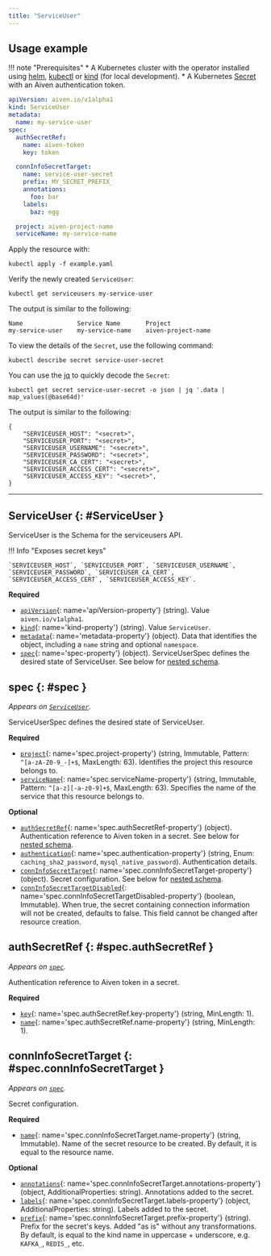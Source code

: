 ```yaml
---
title: "ServiceUser"
---
```


## Usage example

!!! note "Prerequisites"
	* A Kubernetes cluster with the operator installed using [helm](../installation/helm.md), [kubectl](../installation/kubectl.md) or [kind](../contributing/developer-guide.md) (for local development).
	* A Kubernetes [Secret](../authentication.md) with an Aiven authentication token.

```yaml linenums="1"
apiVersion: aiven.io/v1alpha1
kind: ServiceUser
metadata:
  name: my-service-user
spec:
  authSecretRef:
    name: aiven-token
    key: token

  connInfoSecretTarget:
    name: service-user-secret
    prefix: MY_SECRET_PREFIX_
    annotations:
      foo: bar
    labels:
      baz: egg

  project: aiven-project-name
  serviceName: my-service-name
```

Apply the resource with:

```shell
kubectl apply -f example.yaml
```

Verify the newly created `ServiceUser`:

```shell
kubectl get serviceusers my-service-user
```

The output is similar to the following:
```shell
Name               Service Name       Project               
my-service-user    my-service-name    aiven-project-name    
```

To view the details of the `Secret`, use the following command:
```shell
kubectl describe secret service-user-secret
```

You can use the [jq](https://github.com/jqlang/jq) to quickly decode the `Secret`:

```shell
kubectl get secret service-user-secret -o json | jq '.data | map_values(@base64d)'
```

The output is similar to the following:

```{ .json .no-copy }
{
	"SERVICEUSER_HOST": "<secret>",
	"SERVICEUSER_PORT": "<secret>",
	"SERVICEUSER_USERNAME": "<secret>",
	"SERVICEUSER_PASSWORD": "<secret>",
	"SERVICEUSER_CA_CERT": "<secret>",
	"SERVICEUSER_ACCESS_CERT": "<secret>",
	"SERVICEUSER_ACCESS_KEY": "<secret>",
}
```

---

## ServiceUser {: #ServiceUser }

ServiceUser is the Schema for the serviceusers API.

!!! Info "Exposes secret keys"

    `SERVICEUSER_HOST`, `SERVICEUSER_PORT`, `SERVICEUSER_USERNAME`, `SERVICEUSER_PASSWORD`, `SERVICEUSER_CA_CERT`, `SERVICEUSER_ACCESS_CERT`, `SERVICEUSER_ACCESS_KEY`.

**Required**

- [`apiVersion`](#apiVersion-property){: name='apiVersion-property'} (string). Value `aiven.io/v1alpha1`.
- [`kind`](#kind-property){: name='kind-property'} (string). Value `ServiceUser`.
- [`metadata`](#metadata-property){: name='metadata-property'} (object). Data that identifies the object, including a `name` string and optional `namespace`.
- [`spec`](#spec-property){: name='spec-property'} (object). ServiceUserSpec defines the desired state of ServiceUser. See below for [nested schema](#spec).

## spec {: #spec }

_Appears on [`ServiceUser`](#ServiceUser)._

ServiceUserSpec defines the desired state of ServiceUser.

**Required**

- [`project`](#spec.project-property){: name='spec.project-property'} (string, Immutable, Pattern: `^[a-zA-Z0-9_-]+$`, MaxLength: 63). Identifies the project this resource belongs to.
- [`serviceName`](#spec.serviceName-property){: name='spec.serviceName-property'} (string, Immutable, Pattern: `^[a-z][-a-z0-9]+$`, MaxLength: 63). Specifies the name of the service that this resource belongs to.

**Optional**

- [`authSecretRef`](#spec.authSecretRef-property){: name='spec.authSecretRef-property'} (object). Authentication reference to Aiven token in a secret. See below for [nested schema](#spec.authSecretRef).
- [`authentication`](#spec.authentication-property){: name='spec.authentication-property'} (string, Enum: `caching_sha2_password`, `mysql_native_password`). Authentication details.
- [`connInfoSecretTarget`](#spec.connInfoSecretTarget-property){: name='spec.connInfoSecretTarget-property'} (object). Secret configuration. See below for [nested schema](#spec.connInfoSecretTarget).
- [`connInfoSecretTargetDisabled`](#spec.connInfoSecretTargetDisabled-property){: name='spec.connInfoSecretTargetDisabled-property'} (boolean, Immutable). When true, the secret containing connection information will not be created, defaults to false. This field cannot be changed after resource creation.

## authSecretRef {: #spec.authSecretRef }

_Appears on [`spec`](#spec)._

Authentication reference to Aiven token in a secret.

**Required**

- [`key`](#spec.authSecretRef.key-property){: name='spec.authSecretRef.key-property'} (string, MinLength: 1).
- [`name`](#spec.authSecretRef.name-property){: name='spec.authSecretRef.name-property'} (string, MinLength: 1).

## connInfoSecretTarget {: #spec.connInfoSecretTarget }

_Appears on [`spec`](#spec)._

Secret configuration.

**Required**

- [`name`](#spec.connInfoSecretTarget.name-property){: name='spec.connInfoSecretTarget.name-property'} (string, Immutable). Name of the secret resource to be created. By default, it is equal to the resource name.

**Optional**

- [`annotations`](#spec.connInfoSecretTarget.annotations-property){: name='spec.connInfoSecretTarget.annotations-property'} (object, AdditionalProperties: string). Annotations added to the secret.
- [`labels`](#spec.connInfoSecretTarget.labels-property){: name='spec.connInfoSecretTarget.labels-property'} (object, AdditionalProperties: string). Labels added to the secret.
- [`prefix`](#spec.connInfoSecretTarget.prefix-property){: name='spec.connInfoSecretTarget.prefix-property'} (string). Prefix for the secret's keys.
    Added "as is" without any transformations.
    By default, is equal to the kind name in uppercase + underscore, e.g. `KAFKA_`, `REDIS_`, etc.
